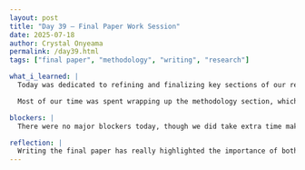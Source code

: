```yaml
---
layout: post
title: "Day 39 – Final Paper Work Session"
date: 2025-07-18
author: Crystal Onyeama
permalink: /day39.html
tags: ["final paper", "methodology", "writing", "research"]

what_i_learned: |
  Today was dedicated to refining and finalizing key sections of our research paper. As a group, we focused on completing the introduction, abstract, background, and methodology sections. While the first three had already been drafted earlier in the week, we returned to them to clean up the writing, ensure consistency, and align them with our evolving project structure.

  Most of our time was spent wrapping up the methodology section, which required close attention to detail. We made sure every data processing step was clearly documented and supported with visuals and tables. By collaborating on these core sections, we were able to ensure that our paper accurately reflects both our technical workflow and the goals of our project.

blockers: |
  There were no major blockers today, though we did take extra time making sure the different writing styles from each group member blended smoothly throughout the document.

reflection: |
  Writing the final paper has really highlighted the importance of both teamwork and documentation. It’s rewarding to see all of our research and code come together into a cohesive narrative that showcases our work and its impact.
---
```

